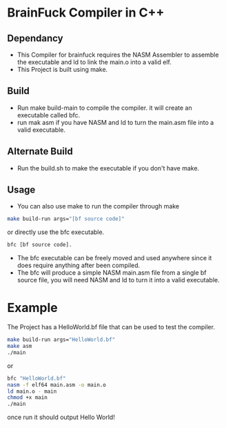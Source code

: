 # BrainFuck Compiler in C++

## Dependancy
- This Compiler for brainfuck requires the NASM Assembler to assemble the executable and ld to link the main.o into a valid elf.
- This Project is built using make.

## Build
- Run make build-main to compile the compiler. it will create an executable called bfc.
- run mak asm if you have NASM and ld to turn the main.asm file into a valid executable.

## Alternate Build
- Run the build.sh to make the executable if you don't have make.

## Usage
- You can also use make to run the compiler through make
``` bash
make build-run args="[bf source code]"
```
or directly use the bfc executable.
``` bash
bfc [bf source code].
```
- The bfc executable can be freely moved and used anywhere since it does require anything after been compiled.
- The bfc will produce a simple NASM main.asm file from a single bf source file, you will need NASM and ld to turn it into a valid executable.

# Example
The Project has a HelloWorld.bf file that can be used to test the compiler.
``` bash
make build-run args="HelloWorld.bf"
make asm
./main
```
or
``` bash
bfc "HelloWorld.bf"
nasm -f elf64 main.asm -o main.o
ld main.o - main
chmod +x main
./main
```
once run it should output Hello World!
